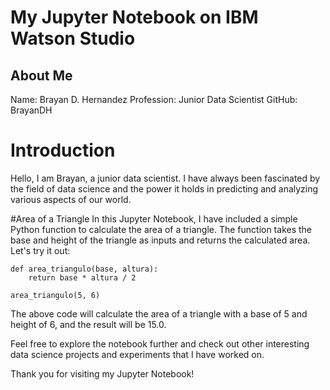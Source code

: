 # My Jupyter Notebook on IBM Watson Studio

## About Me
Name: Brayan D. Hernandez
Profession: Junior Data Scientist
GitHub: BrayanDH

# Introduction
Hello, I am Brayan, a junior data scientist. I have always been fascinated by the field of data science and the power it holds in predicting and analyzing various aspects of our world.

#Area of a Triangle
In this Jupyter Notebook, I have included a simple Python function to calculate the area of a triangle. The function takes the base and height of the triangle as inputs and returns the calculated area. Let's try it out:

```
def area_triangulo(base, altura):
    return base * altura / 2
```

```area_triangulo(5, 6)```


The above code will calculate the area of a triangle with a base of 5 and height of 6, and the result will be 15.0.

Feel free to explore the notebook further and check out other interesting data science projects and experiments that I have worked on.

Thank you for visiting my Jupyter Notebook!
